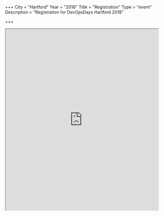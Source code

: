 +++
City = "Hartford"
Year = "2018"
Title = "Registration"
Type = "event"
Description = "Registration for DevOpsDays Hartford 2018"

+++


<div style="width:100%; text-align:left;">

<iframe src="https://dodhart2018.busyconf.com/bookings/new/" height="600" width="100%">
</iframe>
</div></div>
</div>
